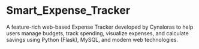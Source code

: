 # Smart_Expense_Tracker
A feature-rich web-based Expense Tracker developed by Cynaloras to help users manage budgets, track spending, visualize expenses, and calculate savings using Python (Flask), MySQL, and modern web technologies.
